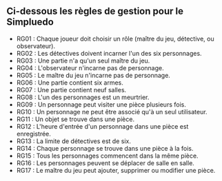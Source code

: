 ## Ci-dessous les règles de gestion pour le Simpluedo

- RG01 : Chaque joueur doit choisir un rôle (maître du jeu, détective, ou observateur).
- RG02 : Les détectives doivent incarner l'un des six personnages.
- RG03 : Une partie n'a qu'un seul maître du jeu.
- RG04 : L'observateur n'incarne pas de personnage.
- RG05 : Le maître du jeu n'incarne pas de personnage.
- RG06 : Une partie contient six armes.
- RG07 : Une partie contient neuf salles.
- RG08 : L'un des personnages est un meurtrier.
- RG09 : Un personnage peut visiter une pièce plusieurs fois.
- RG10 : Un personnage ne peut être associé qu'à un seul utilisateur.
- RG11 : Un objet se trouve dans une pièce.
- RG12 : L'heure d'entrée d'un personnage dans une pièce est enregistrée.
- RG13 : La limite de détectives est de six.
- RG14 : Chaque personnage se trouve dans une pièce à la fois.
- RG15 : Tous les personnages commencent dans la même pièce.
- RG16 : Les personnages peuvent se déplacer de salle en salle.
- RG17 : Le maître du jeu peut ajouter, supprimer ou modifier une pièce.
